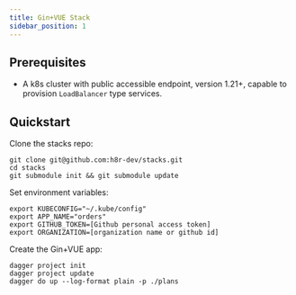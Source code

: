 ```yaml
---
title: Gin+VUE Stack
sidebar_position: 1
---
```


## Prerequisites

- A k8s cluster with public accessible endpoint, version 1.21+, capable to provision `LoadBalancer` type services.

## Quickstart

Clone the stacks repo:

```shell
git clone git@github.com:h8r-dev/stacks.git
cd stacks
git submodule init && git submodule update
```

Set environment variables:

```shell
export KUBECONFIG="~/.kube/config"
export APP_NAME="orders"
export GITHUB_TOKEN=[Github personal access token]
export ORGANIZATION=[organization name or github id]
```

Create the Gin+VUE app:

```shell
dagger project init
dagger project update
dagger do up --log-format plain -p ./plans
```
